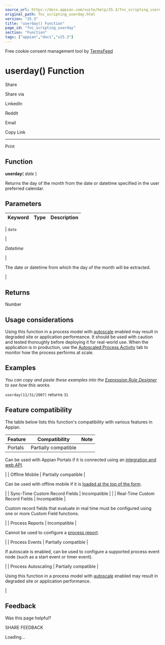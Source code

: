 ```yaml
---
source_url: https://docs.appian.com/suite/help/25.3/fnc_scripting_userday.html
original_path: fnc_scripting_userday.html
version: "25.3"
title: "userday() Function"
page_id: "fnc_scripting_userday"
section: "Function"
tags: ["appian","docs","v25.3"]
---
```



Free cookie consent management tool by [TermsFeed](https://www.termsfeed.com/)

# userday() Function

Share

Share via

LinkedIn

Reddit

Email

Copy Link

* * *

Print

## Function

**userday**( _date_ )

Returns the day of the month from the date or datetime specified in the user preferred calendar.

## Parameters

| Keyword | Type | Description |
| --- | --- | --- |
|
`date`

 |

_Datetime_

 |

The date or datetime from which the day of the month will be extracted.

 |

## Returns

Number

## Usage considerations

Using this function in a process model with [autoscale](autoscale-processes.html) enabled may result in degraded site or application performance. It should be used with caution and tested thoroughly before deploying it for real-world use. When the application is in production, use the [Autoscaled Process Activity](monitoring-autoscaled-processes.html) tab to monitor how the process performs at scale.

## Examples

_You can copy and paste these examples into the [Expression Rule Designer](Expression_Rules.html) to see how this works._

`userday(11/31/2007)` returns `31`

## Feature compatibility

The table below lists this function's compatibility with various features in Appian.

| Feature | Compatibility | Note |
| --- | --- | --- |
| Portals | Partially compatible |
Can be used with Appian Portals if it is connected using an [integration and web API](portals-design.html#using-partially-compatible-functions-and-objects-in-a-portal).

 |
| Offline Mobile | Partially compatible |

Can be used with offline mobile if it is [loaded at the top of the form](offline-mobile-design-best-practices.html#working-with-partially-compatible-functions).

 |
| Sync-Time Custom Record Fields | Incompatible |  |
| Real-Time Custom Record Fields | Incompatible |

Custom record fields that evaluate in real time must be configured using one or more Custom Field functions.

 |
| Process Reports | Incompatible |

Cannot be used to configure a [process report](Process_Reports.html).

 |
| Process Events | Partially compatible |

If autoscale is enabled, can be used to configure a supported process event node (such as a start event or timer event).

 |
| Process Autoscaling | Partially compatible |

Using this function in a process model with [autoscale](autoscale-processes.html) enabled may result in degraded site or application performance.

 |

## Feedback

Was this page helpful?

SHARE FEEDBACK

Loading...
